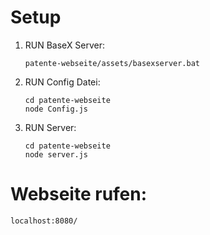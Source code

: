 # Setup

1. RUN BaseX Server:

       patente-webseite/assets/basexserver.bat

2. RUN Config Datei:

       cd patente-webseite
	   node Config.js

3. RUN Server:

       cd patente-webseite
	   node server.js


# Webseite rufen:

    localhost:8080/